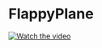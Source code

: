 # FlappyPlane


[![Watch the video](https://i.imgur.com/vKb2F1B.png)](https://youtu.be/payFptqKF0A)



